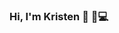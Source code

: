 ### Hi, I'm Kristen 👋 :star2::computer:

<!--
**Krisvong/Krisvong** is a ✨ _special_ ✨ repository because its `README.md` (this file) appears on your GitHub profile.

Here are some ideas to get you started:

I am currently enrolled in a Software Developement Bootcamp at NC State in North Carolina. 

- 🔭 I’m currently working on ...
- 🌱 I’m currently learning ...
- 👯 I’m looking to collaborate on ...
- 🤔 I’m looking for help with ...
- 💬 Ask me about ...
- 📫 How to reach me: ...
- 😄 Pronouns: ...
- ⚡ Fun fact: ...
![Blue and Black Corporate LinkedIn Banner](https://user-images.githubusercontent.com/114873598/210101152-24504913-5962-4c04-be65-2f28ff455939.png)
